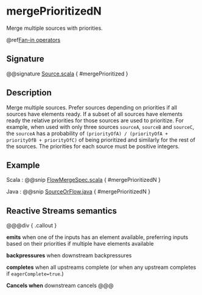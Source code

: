 # mergePrioritizedN

Merge multiple sources with priorities.

@ref[Fan-in operators](../index.md#fan-in-operators)

## Signature

@@signature [Source.scala](/akka-stream/src/main/scala/org/apache/pekko/stream/scaladsl/Source.scala) { #mergePrioritized }

## Description

Merge multiple sources. Prefer sources depending on priorities if all sources have elements ready. If a subset of all
sources have elements ready the relative priorities for those sources are used to prioritize. For example, when used 
with only three sources `sourceA`, `sourceB` and `sourceC`, the `sourceA` has a probability of `(priorityOfA) / (priorityOfA + priorityOfB + priorityOfC)` of being 
prioritized and similarly for the rest of the sources. The priorities for each source must be positive integers.

## Example
Scala
:   @@snip [FlowMergeSpec.scala](/akka-stream-tests/src/test/scala/org/apache/pekko/stream/scaladsl/FlowMergeSpec.scala) { #mergePrioritizedN }

Java
:   @@snip [SourceOrFlow.java](/akka-docs/src/test/java/jdocs/stream/operators/SourceOrFlow.java) { #mergePrioritizedN }

## Reactive Streams semantics

@@@div { .callout }

**emits** when one of the inputs has an element available, preferring inputs based on their priorities if multiple have elements available

**backpressures** when downstream backpressures

**completes** when all upstreams complete (or when any upstream completes if `eagerComplete=true`.)

**Cancels when** downstream cancels
@@@

